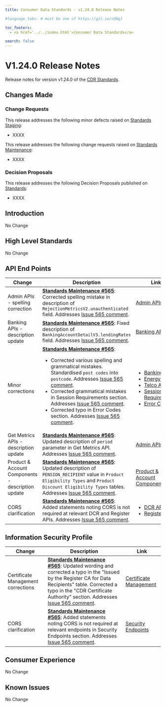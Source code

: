 ```yaml
---
title: Consumer Data Standards - v1.24.0 Release Notes

#language_tabs: # must be one of https://git.io/vQNgJ

toc_footers:
  - <a href='../../index.html'>Consumer Data Standards</a>

search: false
---
```


# V1.24.0 Release Notes
Release notes for version v1.24.0 of the [CDR Standards](../../index.html).

## Changes Made
### Change Requests

This release addresses the following minor defects raised on [Standards Staging](https://github.com/ConsumerDataStandardsAustralia/standards-staging/issues):

- XXXX

This release addresses the following change requests raised on [Standards Maintenance](https://github.com/ConsumerDataStandardsAustralia/standards-maintenance/issues):

- XXXX

### Decision Proposals

This release addresses the following Decision Proposals published on [Standards](https://github.com/ConsumerDataStandardsAustralia/standards/issues):

- XXXX

## Introduction

No Change

## High Level Standards

No Change


## API End Points

|Change|Description|Link|
|------|-----------|----|
| Admin APIs - spelling correction| [**Standards Maintenance #565**](https://github.com/ConsumerDataStandardsAustralia/standards-maintenance/issues/565): Corrected spelling mistake in description of `RejectionMetricsV2.unauthenticated` field. Addresses [Issue 565 comment](https://github.com/ConsumerDataStandardsAustralia/standards-maintenance/issues/565#issuecomment-1341720771). | [Admin APIs](../../#admin-apis) |
| Banking APIs - description update| [**Standards Maintenance #565**](https://github.com/ConsumerDataStandardsAustralia/standards-maintenance/issues/565): Fixed description of `BankingAccountDetailV3.lendingRates` field. Addresses [Issue 565 comment](https://github.com/ConsumerDataStandardsAustralia/standards-maintenance/issues/565#issuecomment-1350218008). | [Banking APIs](../../#banking-apis) |
| Minor corrections| [**Standards Maintenance #565**](https://github.com/ConsumerDataStandardsAustralia/standards-maintenance/issues/565): <ul><li>Corrected various spelling and grammatical mistakes. Standardised `post codes` into `postcode`. Addresses [Issue 565 comment](https://github.com/ConsumerDataStandardsAustralia/standards-maintenance/issues/565#issuecomment-1407931665). </li><li>Corrected grammatical mistakes in Session Requirements section. Addresses [Issue 565 comment](https://github.com/ConsumerDataStandardsAustralia/standards-maintenance/issues/565#issuecomment-1425239638).</li><li>Corrected typo in Error Codes section. Addresses [Issue 565 comment](https://github.com/ConsumerDataStandardsAustralia/standards-maintenance/issues/565#issuecomment-1453240097).</li></ul>| <ul><li>[Banking APIs](../../#banking-apis)</li><li>[Energy APIs](../../#energy-apis)</li><li>[Telco APIs](../../#telco-apis)</li><li>[Session Requirements](../../#session-requirements)</li><li>[Error Codes](../../#error-codes)</li></ul>|
| Get Metrics APIs - description update| [**Standards Maintenance #565**](https://github.com/ConsumerDataStandardsAustralia/standards-maintenance/issues/565): Updated description of `period` parameter in Get Metrics API. Addresses [Issue 565 comment](https://github.com/ConsumerDataStandardsAustralia/standards-maintenance/issues/565#issuecomment-1453255983). | [Admin APIs](../../#admin-apis) |
| Product & Account Components - description update| [**Standards Maintenance #565**](https://github.com/ConsumerDataStandardsAustralia/standards-maintenance/issues/565): Updated description of `PENSION_RECIPIENT` value in `Product Eligibility Types` and `Product Discount Eligibility Types` tables. Addresses [Issue 565 comment](https://github.com/ConsumerDataStandardsAustralia/standards-maintenance/issues/565#issuecomment-1491270045). | [Product & Account Components](../../#product-amp-account-components) |
| CORS clarification| [**Standards Maintenance #565**](https://github.com/ConsumerDataStandardsAustralia/standards-maintenance/issues/565): Added statements noting CORS is not required at relevant DCR and Register APIs. Addresses [Issue 565 comment](https://github.com/ConsumerDataStandardsAustralia/standards-maintenance/issues/565#issuecomment-1477173448). | <ul><li>[DCR APIs](../../#dcr-apis)</li><li>[Register APIs](../../#register-apis)</li></ul>|


## Information Security Profile

|Change|Description|Link|
|------|-----------|----|
| Certificate Management corrections| [**Standards Maintenance #565**](https://github.com/ConsumerDataStandardsAustralia/standards-maintenance/issues/565): Updated wording and corrected a typo in the "Issued by the Register CA for Data Recipients" table. Corrected a typo in the "CDR Certificate Authority" section. Addresses [Issue 565 comment](https://github.com/ConsumerDataStandardsAustralia/standards-maintenance/issues/565#issuecomment-1340391109). | [Certificate Management](../../#certificate-management) |
| CORS clarification| [**Standards Maintenance #565**](https://github.com/ConsumerDataStandardsAustralia/standards-maintenance/issues/565): Added statements noting CORS is not required at relevant endpoints in Security Endpoints section. Addresses [Issue 565 comment](https://github.com/ConsumerDataStandardsAustralia/standards-maintenance/issues/565#issuecomment-1477173448). | [Security Endpoints](../../#security-endpoints) |

## Consumer Experience

No Change

## Known Issues

No Change
